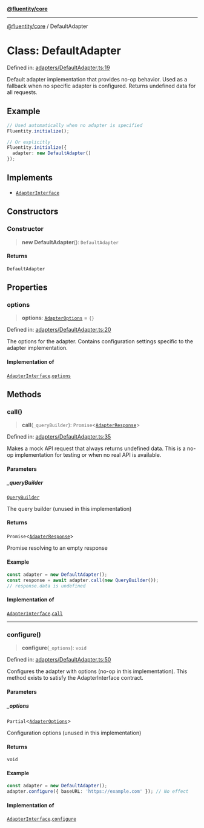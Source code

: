 [**@fluentity/core**](../README.md)

***

[@fluentity/core](../globals.md) / DefaultAdapter

# Class: DefaultAdapter

Defined in: [adapters/DefaultAdapter.ts:19](https://github.com/cedricpierre/fluentity-core/blob/3545f27c0a85945d554127b597e9fe870d03f95a/src/adapters/DefaultAdapter.ts#L19)

Default adapter implementation that provides no-op behavior.
Used as a fallback when no specific adapter is configured.
Returns undefined data for all requests.

## Example

```typescript
// Used automatically when no adapter is specified
Fluentity.initialize();

// Or explicitly
Fluentity.initialize({
  adapter: new DefaultAdapter()
});
```

## Implements

- [`AdapterInterface`](../interfaces/AdapterInterface.md)

## Constructors

### Constructor

> **new DefaultAdapter**(): `DefaultAdapter`

#### Returns

`DefaultAdapter`

## Properties

### options

> **options**: [`AdapterOptions`](../interfaces/AdapterOptions.md) = `{}`

Defined in: [adapters/DefaultAdapter.ts:20](https://github.com/cedricpierre/fluentity-core/blob/3545f27c0a85945d554127b597e9fe870d03f95a/src/adapters/DefaultAdapter.ts#L20)

The options for the adapter.
Contains configuration settings specific to the adapter implementation.

#### Implementation of

[`AdapterInterface`](../interfaces/AdapterInterface.md).[`options`](../interfaces/AdapterInterface.md#options)

## Methods

### call()

> **call**(`_queryBuilder`): `Promise`\<[`AdapterResponse`](../interfaces/AdapterResponse.md)\>

Defined in: [adapters/DefaultAdapter.ts:35](https://github.com/cedricpierre/fluentity-core/blob/3545f27c0a85945d554127b597e9fe870d03f95a/src/adapters/DefaultAdapter.ts#L35)

Makes a mock API request that always returns undefined data.
This is a no-op implementation for testing or when no real API is available.

#### Parameters

##### \_queryBuilder

[`QueryBuilder`](QueryBuilder.md)

The query builder (unused in this implementation)

#### Returns

`Promise`\<[`AdapterResponse`](../interfaces/AdapterResponse.md)\>

Promise resolving to an empty response

#### Example

```typescript
const adapter = new DefaultAdapter();
const response = await adapter.call(new QueryBuilder());
// response.data is undefined
```

#### Implementation of

[`AdapterInterface`](../interfaces/AdapterInterface.md).[`call`](../interfaces/AdapterInterface.md#call)

***

### configure()

> **configure**(`_options`): `void`

Defined in: [adapters/DefaultAdapter.ts:50](https://github.com/cedricpierre/fluentity-core/blob/3545f27c0a85945d554127b597e9fe870d03f95a/src/adapters/DefaultAdapter.ts#L50)

Configures the adapter with options (no-op in this implementation).
This method exists to satisfy the AdapterInterface contract.

#### Parameters

##### \_options

`Partial`\<[`AdapterOptions`](../interfaces/AdapterOptions.md)\>

Configuration options (unused in this implementation)

#### Returns

`void`

#### Example

```typescript
const adapter = new DefaultAdapter();
adapter.configure({ baseURL: 'https://example.com' }); // No effect
```

#### Implementation of

[`AdapterInterface`](../interfaces/AdapterInterface.md).[`configure`](../interfaces/AdapterInterface.md#configure)
